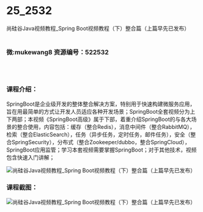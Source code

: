 # 25_2532
尚硅谷Java视频教程_Spring Boot视频教程（下）整合篇（上篇早先已发布）
<br/></br>
<h3>微:mukewang8 资源编号：522532</h3>
<br/></br>
<h3>课程介绍：</h3>
<p>SpringBoot是企业级开发的整体整合解决方案，特别用于快速构建微服务应用，旨在用最简单的方式让开发人员适应各种开发场景；SpringBoot全套视频分为上下两部；本视频《SpringBoot高级》属于下部，着重介绍SpringBoot的与各大场景的整合使用，内容包括：缓存（整合Redis），消息中间件（整合RabbitMQ），检索（整合ElasticSearch），任务（异步任务，定时任务，邮件任务），安全（整合SpringSecurity），分布式（整合Zookeeper/dubbo，整合SpringCloud），SpringBoot应用监管；学习本套视频需要掌握SpringBoot；对于其他技术，视频包含快速入门讲解；</p>
<p><img src="https://www.ko996.com/wp-content/uploads/img/2018/05/2-38.png" alt="尚硅谷Java视频教程_Spring Boot视频教程（下）整合篇（上篇早先已发布）"></p>
<div class="info-desc">
<h3>课程截图：</h3>
<p><img src="https://www.ko996.com/wp-content/uploads/img/2018/05/3-42.png" alt="尚硅谷Java视频教程_Spring Boot视频教程（下）整合篇（上篇早先已发布）"></p>


			
</div>
